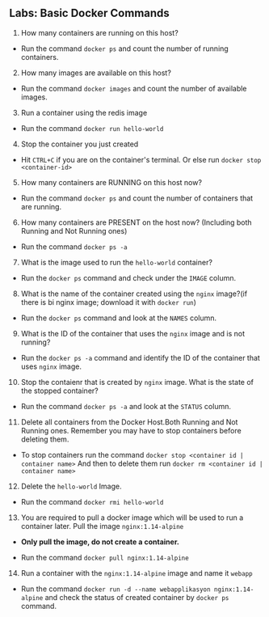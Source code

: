 ## Labs: Basic Docker Commands

1. How many containers are running on this host?

* Run the command `docker ps` and count the number of running containers.

2. How many images are available on this host?

* Run the command `docker images` and count the number of available images.

3. Run a container using the redis image

* Run the command `docker run hello-world`

4. Stop the container you just created

* Hit `CTRL+C` if you are on the container's terminal. Or else run `docker stop <container-id>`

5. How many containers are RUNNING on this host now?

* Run the command `docker ps` and count the number of containers that are running.

6. How many containers are PRESENT on the host now? (Including both Running and Not Running ones)

* Run the command `docker ps -a`

7. What is the image used to run the `hello-world` container?

* Run the `docker ps` command and check under the `IMAGE` column.

8. What is the name of the container created using the `nginx` image?(if there is bi nginx image; download it with `docker run`)

* Run the `docker ps` command and look at the `NAMES` column.

9. What is the ID of the container that uses the `nginx` image and is not running?


* Run the `docker ps -a` command and identify the ID of the container that uses `nginx` image.

10. Stop the contaienr that is created by `nginx` image. What is the state of the stopped container?

* Run the command `docker ps -a` and look at the `STATUS` column.

11. Delete all containers from the Docker Host.Both Running and Not Running ones. Remember you may have to stop containers before deleting them.

* To stop containers run the command `docker stop <container id | container name>`
And then to delete them run `docker rm <container id | container name>`

12. Delete the `hello-world` Image.

* Run the command `docker rmi hello-world`

13. You are required to pull a docker image which will be used to run a container later. Pull the image `nginx:1.14-alpine`

- **Only pull the image, do not create a container.**

* Run the command `docker pull nginx:1.14-alpine`

14. Run a container with the `nginx:1.14-alpine` image and name it `webapp`

* Run the command `docker run -d --name webapplikasyon nginx:1.14-alpine` and check the status of created container by `docker ps` command.
